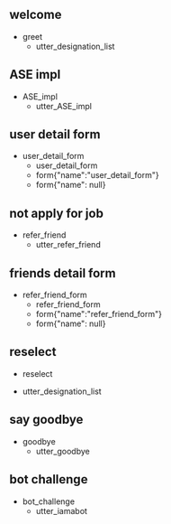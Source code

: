 ## welcome
* greet
  - utter_designation_list
 
## ASE impl
* ASE_impl
  - utter_ASE_impl
  
## user detail form
* user_detail_form
  - user_detail_form
  - form{"name":"user_detail_form"}
  - form{"name": null}
  
## not apply for job
* refer_friend
  - utter_refer_friend
  
## friends detail form
* refer_friend_form
  - refer_friend_form
  - form{"name":"refer_friend_form"} 
  - form{"name": null}
  
## reselect
* reselect
 - utter_designation_list

## say goodbye
* goodbye
  - utter_goodbye

## bot challenge
* bot_challenge
  - utter_iamabot
